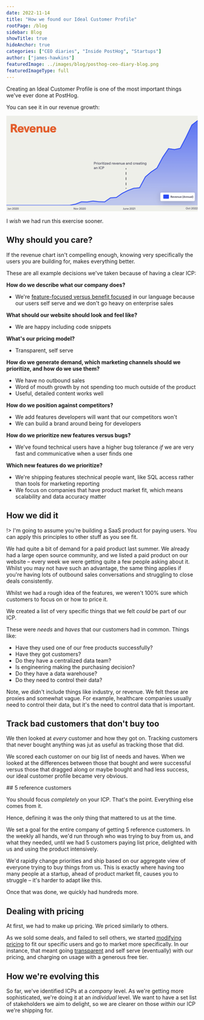 ```yaml
---
date: 2022-11-14
title: "How we found our Ideal Customer Profile"
rootPage: /blog
sidebar: Blog
showTitle: true
hideAnchor: true
categories: ["CEO diaries", "Inside PostHog", "Startups"]
author: ["james-hawkins"]
featuredImage: ../images/blog/posthog-ceo-diary-blog.png
featuredImageType: full
---
```


Creating an Ideal Customer Profile is one of the most important things we've ever done at PostHog.

You can see it in our revenue growth:

![A graph showing revenue growth which increased way faster after we created an ideal customer profile](../images/revenue-growth.jpg)

I _wish_ we had run this exercise sooner.

## Why should you care?

If the revenue chart isn't compelling enough, knowing very specifically the users you are building for, makes everything better.

These are all example decisions we've taken because of having a clear ICP:

**How do we describe what our company does?**
- We're [feature-focused versus benefit focused](/blog/features-sell) in our language because our users self serve and we don't go heavy on enterprise sales

**What should our website should look and feel like?**
- We are happy including code snippets

**What's our pricing model?**
- Transparent, self serve

**How do we generate demand, which marketing channels should we prioritize, and how do we use them?**
- We have no outbound sales
- Word of mouth growth by not spending too much outside of the product
- Useful, detailed content works well

**How do we position against competitors?**
- We add features developers will want that our competitors won't
- We can build a brand around being for developers

**How do we prioritize new features versus bugs?**
- We've found technical users have a higher bug tolerance _if_ we are very fast and communicative when a user finds one

**Which new features do we prioritize?**
- We're shipping features stechnical people want, like SQL access rather than tools for marketing reporting
- We focus on companies that have product market fit, which means scalability and data accuracy matter

## How we did it

!> I'm going to assume you're building a SaaS product for paying users. You can apply this principles to other stuff as you see fit.

We had quite a bit of demand for a paid product last summer. We already had a large open source community, and we listed a paid product on our website – every week we were getting quite a few people asking about it. Whilst you may not have such an advantage, the same thing applies if you're having lots of outbound sales conversations and struggling to close deals consistently.

Whilst we had a rough idea of the features, we weren't 100% sure which customers to focus on or how to price it. 

We created a list of very specific things that we felt _could_ be part of our ICP.

These were _needs_ and _haves_ that our customers had in common. Things like:

* Have they used one of our free products successfully?
* Have they got customers?
* Do they have a centralized data team?
* Is engineering making the purchasing decision?
* Do they have a data warehouse?
* Do they need to control their data?

Note, we didn't include things like industry, or revenue. We felt these are proxies and somewhat vague. For example, healthcare companies usually need to control their data, but it's the need to control data that is important.

## Track bad customers that don't buy too

We then looked at _every_ customer and how they got on. Tracking customers that never bought anything was jut as useful as tracking those that did.

We scored each customer on our big list of needs and haves. When we looked at the differences between those that bought and were successful versus those that dragged along or maybe bought and had less success, our ideal customer profile became very obvious.

## 5 reference customers

You should focus _completely_ on your ICP. That's the point. Everything else comes from it.

Hence, defining it was the only thing that mattered to us at the time.

We set a goal for the entire company of getting 5 reference customers. In the weekly all hands, we'd run through who was trying to buy from us, and what they needed, until we had 5 customers paying list price, delighted with us and using the product intensively. 

We'd rapidly change priorities and ship based on our aggregate view of everyone trying to buy things from us. This is exactly where having too many people at a startup, ahead of product market fit, causes you to struggle – it's harder to adapt like this.

Once that was done, we quickly had hundreds more.

## Dealing with pricing

At first, we had to make up pricing. We priced similarly to others.

As we sold some deals, and failed to sell others, we started [modifying pricing](pricing-lessons) to fit our specific users and go to market more specifically. In our instance, that meant going [transparent](transparent-enterprise-pricing) and self serve (eventually) with our pricing, and charging on usage with a generous free tier.

## How we're evolving this

So far, we've identified ICPs at a _company_ level. As we're getting more sophisticated, we're doing it at an _individual_ level. We want to have a set list of stakeholders we aim to delight, so we are clearer on those _within_ our ICP we're shipping for.
